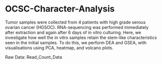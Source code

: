 # OCSC-Character-Analysis
Tumor samples were collected from 4 patients with high grade serous ovarian cancer (HGSOC). RNA-sequencing was performed immediately after extraction and again after 6 days of in vitro culturing.
Here, we investigate how well the in vitro samples retain the stem-like characteristics seen in the initial samples.
To do this, we perform DEA and GSEA, with visualisations using PCA, heatmap, and volcano plots.

Raw Data: Read_Count_Data
